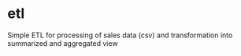# etl
Simple ETL for processing of sales data (csv) and transformation into summarized and aggregated view
